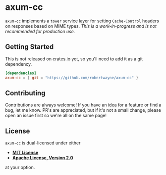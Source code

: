 # axum-cc

`axum-cc` implements a `tower` service layer for setting `Cache-Control` headers
on responses based on MIME types. _This is a work-in-progress and is not
recommended for production use._

## Getting Started

This is not released on crates.io yet, so you'll need to add it as a git dependency.

```toml
[dependencies]
axum-cc = { git = "https://github.com/robertwayne/axum-cc" }
```

## Contributing

Contributions are always welcome! If you have an idea for a feature or find a
bug, let me know. PR's are appreciated, but if it's not a small change, please
open an issue first so we're all on the same page!

## License

`axum-cc` is dual-licensed under either

- **[MIT License](/LICENSE-MIT)**
- **[Apache License, Version 2.0](/LICENSE-APACHE)**

at your option.
